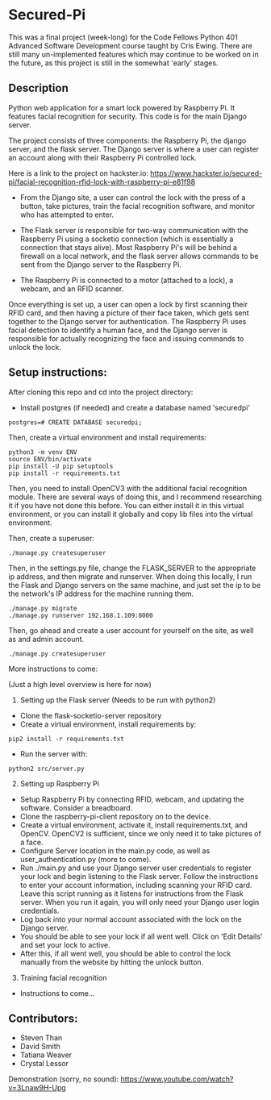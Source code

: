 # Secured-Pi

This was a final project (week-long) for the Code Fellows Python 401 Advanced Software Development
course taught by Cris Ewing.  There are still many un-implemented features which may continue
to be worked on in the future, as this project is still in the somewhat 'early' stages.

## Description
Python web application for a smart lock powered by Raspberry Pi.  It features facial recognition for
security.  This code is for the main Django server.

The project consists of three components:  the Raspberry Pi, the django server, and the flask server.
The Django server is where a user can register an account along with their Raspberry Pi controlled
lock.

Here is a link to the project on hackster.io:  https://www.hackster.io/secured-pi/facial-recognition-rfid-lock-with-raspberry-pi-e81f98

- From the Django site, a user can control the lock with the press of a button, take pictures, train
the facial recognition software, and monitor who has attempted to enter.

- The Flask server is responsible for two-way communication with the Raspberry Pi using a socketio
connection (which is essentially a connection that stays alive).  Most Raspberry Pi's will be
behind a firewall on a local network, and the flask server allows commands to be sent from the
Django server to the Raspberry Pi.

- The Raspberry Pi is connected to a motor (attached to a lock), a webcam, and an RFID scanner.

Once everything is set up, a user can open a lock by first scanning their RFID card, and then having
a picture of their face taken, which gets sent together to the Django server for authentication.
The Raspberry Pi uses facial detection to identify a human face, and the Django server is
responsible for actually recognizing the face and issuing commands to unlock the lock.

## Setup instructions:
After cloning this repo and cd into the project directory:

- Install postgres (if needed) and create a database named 'securedpi'
```
postgres=# CREATE DATABASE securedpi;
```

Then, create a virtual environment and install requirements:
```
python3 -m venv ENV
source ENV/bin/activate
pip install -U pip setuptools
pip install -r requirements.txt
```

Then, you need to install OpenCV3 with the additional facial recognition module.  There
are several ways of doing this, and I recommend researching it if you have not
done this before.  You can either install it in this virtual environment, or you can install it
globally and copy lib files into the virtual environment.

Then, create a superuser:
```
./manage.py createsuperuser
```

Then, in the settings.py file, change the FLASK_SERVER to the appropriate ip address, and then migrate and runserver.
When doing this locally, I run the Flask and Django servers on the same machine, and just set the ip
to be the network's IP address for the machine running them.
```
./manage.py migrate
./manage.py runserver 192.168.1.109:8000
```

Then, go ahead and create a user account for yourself on the site, as well as and admin account.
```
./manage.py createsuperuser
```

More instructions to come:

(Just a high level overview is here for now)

1) Setting up the Flask server (Needs to be run with python2)
- Clone the flask-socketio-server repository
- Create a virtual environment, install requirements by:
```
pip2 install -r requirements.txt
```
- Run the server with:
```
python2 src/server.py
```

2) Setting up Raspberry Pi
- Setup Raspberry Pi by connecting RFID, webcam, and updating the software.  Consider a breadboard.
- Clone the raspberry-pi-client repository on to the device.
- Create a virtual environment, activate it, install requirements.txt, and OpenCV.  OpenCV2 is
sufficient, since we only need it to take pictures of a face.
- Configure Server location in the main.py code, as well as user_authentication.py (more to come).
- Run ./main.py and use your Django server user credentials to register your lock and begin
listening to the Flask server.  Follow the instructions to enter your account information,
including scanning your RFID card.  Leave this script running as it listens for instructions
from the Flask server.  When you run it again, you will only need your Django user login credentials.
- Log back into your normal account associated with the lock on the Django server.
- You should be able to see your lock if all went well.  Click on 'Edit Details' and set your lock
to active.
- After this, if all went well, you should be able to control the lock manually from the website by
hitting the unlock button.

3) Training facial recognition
- Instructions to come...


## Contributors:
* Steven Than
* David Smith
* Tatiana Weaver
* Crystal Lessor

Demonstration (sorry, no sound):
https://www.youtube.com/watch?v=3Lnaw9H-Upg

